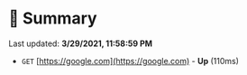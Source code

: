 # 📖 Summary
Last updated: **3/29/2021, 11:58:59 PM**

- `GET` [https://google.com](https://google.com) - **Up** (110ms)
